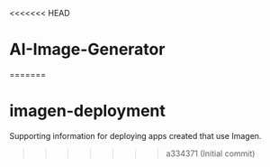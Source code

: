 <<<<<<< HEAD
# AI-Image-Generator
=======
# imagen-deployment
Supporting information for deploying apps created that use Imagen. 
>>>>>>> a334371 (Initial commit)
